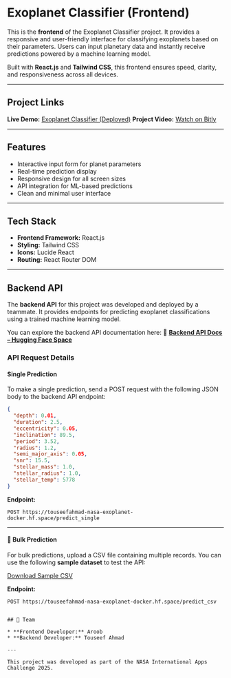 #  Exoplanet Classifier (Frontend)

This is the **frontend** of the Exoplanet Classifier project. It provides a responsive and user-friendly interface for classifying exoplanets based on their parameters. Users can input planetary data and instantly receive predictions powered by a machine learning model.

Built with **React.js** and **Tailwind CSS**, this frontend ensures speed, clarity, and responsiveness across all devices.

---

##  Project Links

 **Live Demo:** [Exoplanet Classifier (Deployed)](https://lnkd.in/geDz7zpV)
 **Project Video:** [Watch on Bitly](http://bit.ly/48brPPI)

---

##  Features

* Interactive input form for planet parameters
* Real-time prediction display
* Responsive design for all screen sizes
* API integration for ML-based predictions
* Clean and minimal user interface

---

##  Tech Stack

* **Frontend Framework:** React.js
* **Styling:** Tailwind CSS
* **Icons:** Lucide React
* **Routing:** React Router DOM

---

##  Backend API

The **backend API** for this project was developed and deployed by a teammate.
It provides endpoints for predicting exoplanet classifications using a trained machine learning model.

You can explore the backend API documentation here:
🔗 **[Backend API Docs – Hugging Face Space](https://touseefahmad-nasa-exoplanet-docker.hf.space/docs#/default/predict_csv_predict_csv_post)**



###  API Request Details

####  Single Prediction

To make a single prediction, send a POST request with the following JSON body to the backend API endpoint:

```json
{
  "depth": 0.01,
  "duration": 2.5,
  "eccentricity": 0.05,
  "inclination": 89.5,
  "period": 3.52,
  "radius": 1.2,
  "semi_major_axis": 0.05,
  "snr": 15.5,
  "stellar_mass": 1.0,
  "stellar_radius": 1.0,
  "stellar_temp": 5778
}
```

 **Endpoint:**

```
POST https://touseefahmad-nasa-exoplanet-docker.hf.space/predict_single
```

---

#### 🔹 Bulk Prediction

For bulk predictions, upload a CSV file containing multiple records.
You can use the following **sample dataset** to test the API:

 [Download Sample CSV](https://drive.google.com/uc?export=download&id=1nDS-aSzo-RPBnlu52ZNCE6Ok-7L2_gT5)

 **Endpoint:**

```
POST https://touseefahmad-nasa-exoplanet-docker.hf.space/predict_csv
```
```

## 👥 Team

* **Frontend Developer:** Aroob
* **Backend Developer:** Touseef Ahmad

---

This project was developed as part of the NASA International Apps Challenge 2025.
